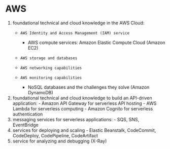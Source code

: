 # AWS
1.	foundational technical and cloud knowledge in the AWS Cloud:
      - 	AWS Identity and Access Management (IAM) service
        - 	AWS compute services:  Amazon Elastic Compute Cloud (Amazon EC2)
      - 	AWS storage and databases
      - 	AWS networking capabilities
      - 	AWS monitoring capabilities
        - 	NoSQL databases and the challenges they solve (Amazon DynamoDB)
2.	foundational technical and cloud knowledge to build an API-driven application:
        - 	Amazon API Gateway for serverless API hosting
        - 	AWS Lambda for serverless computing
        - 	Amazon Cognito for serverless authentication
3.	messaging services for serverless applications:
        - 	SQS, SNS, EventBridge
4.	services for deploying and scaling
        - 	Elastic Beanstalk, CodeCommit, CodeDeploy, CodePipeline, CodeArtifact
5.	service for analyzing and debugging (X-Ray)